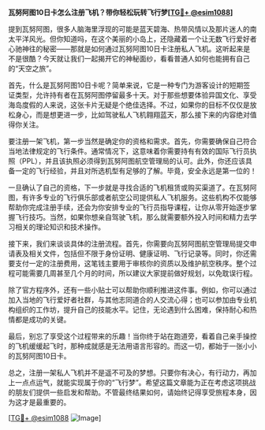 **瓦努阿图10日卡怎么注册飞机？带你轻松玩转飞行梦[[TG💪+ @esim1088](https://t.me/s/esim1088)]**

提到瓦努阿图，很多人脑海里浮现的可能是蓝天碧海、热带风情以及那片迷人的南太平洋风光。但你知道吗，在这个美丽的小岛上，还隐藏着一个让无数飞行爱好者心驰神往的秘密——那就是如何通过瓦努阿图10日卡注册私人飞机。这听起来是不是很酷？今天就让我们一起揭开它的神秘面纱，看看普通人如何也能拥有自己的“天空之旅”。

首先，什么是瓦努阿图10日卡呢？简单来说，它是一种专门为游客设计的短期签证类型，允许持有者在瓦努阿图停留最多十天。对于那些想要体验异国文化、享受海岛度假的人来说，这张卡片无疑是个绝佳选择。不过，如果你的目标不仅仅是放松身心，而是想更进一步，比如驾驶私人飞机翱翔蓝天，那么接下来的内容绝对值得你关注。

要注册一架飞机，第一步当然是确定你的资格和需求。首先，你需要确保自己符合当地法律规定的飞行条件。通常情况下，这意味着你需要持有有效的国际飞行员执照（PPL），并且该执照必须得到瓦努阿图航空管理局的认可。此外，你还应该具备一定的飞行经验，并且对所选机型有足够的了解。毕竟，安全永远是第一位的！

一旦确认了自己的资格，下一步就是寻找合适的飞机租赁或购买渠道了。在瓦努阿图，有许多专业的飞行俱乐部或者航空公司提供私人飞机服务。这些机构不仅能够帮助你完成注册手续，还会为你安排专业的飞行员指导课程，让你从零开始逐步掌握飞行技巧。当然，如果你想亲自驾驶飞机，那么就需要额外投入时间和精力去学习相关的理论知识和技术操作。

接下来，我们来谈谈具体的注册流程。首先，你需要向瓦努阿图航空管理局提交申请表及相关文件，包括但不限于身份证明、健康证明、飞行记录等。同时，你还需要支付一定的注册费用，这笔钱主要用于审核你的资质以及维护航空秩序。整个过程可能需要几周甚至几个月的时间，所以建议大家提前做好规划，以免耽误行程。

除了官方程序外，还有一些小贴士可以帮助你顺利推进这件事。例如，你可以通过加入当地的飞行爱好者社群，与其他志同道合的人交流心得；也可以参加由专业机构组织的工作坊，提升自己的技能水平。记住，无论遇到什么困难，保持耐心和热情都是成功的关键。

最后，别忘了享受这个过程带来的乐趣！当你终于站在跑道旁，看着自己亲手操控的飞机缓缓起飞时，那种成就感是无法用语言形容的。而这一切，都始于一张小小的瓦努阿图10日卡。

总之，注册一架私人飞机并不是遥不可及的梦想。只要你有决心，有行动力，再加上一点点运气，就能实现属于你的“飞行梦”。希望这篇文章能为正在考虑这项挑战的朋友们提供一些启发和帮助。不管最终结果如何，请始终记得享受旅程本身，因为这才是最重要的。

[[TG💪+ @esim1088](https://t.me/s/esim1088) ![Image](https://i.postimg.cc/4NQfJmqS/Snipaste-2025-05-13-00-14-12.png)]